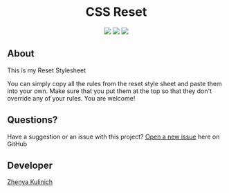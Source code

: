 <h1 align="center">CSS Reset</h1>

<p align="center">
    <a href="https://github.com/kulinichevgeny/reset-css/graphs/contributors" alt="Contributors">
        <img src="https://img.shields.io/github/contributors/kulinichevgeny/reset-css" /></a>
    <a href="#" alt="Last commit">
        <img src="https://img.shields.io/github/last-commit/kulinichevgeny/reset-css" /></a>
    <a href="https://github.com/kulinichevgeny/reset-css" alt="repo Size">
        <img src="https://img.shields.io/github/repo-size/kulinichevgeny/reset-css" /></a>
</p>

## About
This is my Reset Stylesheet

You can simply copy all the rules from the reset style sheet and paste them into your own. Make sure that you put them at the top so that they don't override any of your rules. You are welcome!

## Questions?
Have a suggestion or an issue with this project? [Open a new issue](https://github.com/kulinichevgeny/reset-css/issues/new) here on GitHub

## Developer
[Zhenya Kulinich](https://github.com/kulinichevgeny)
